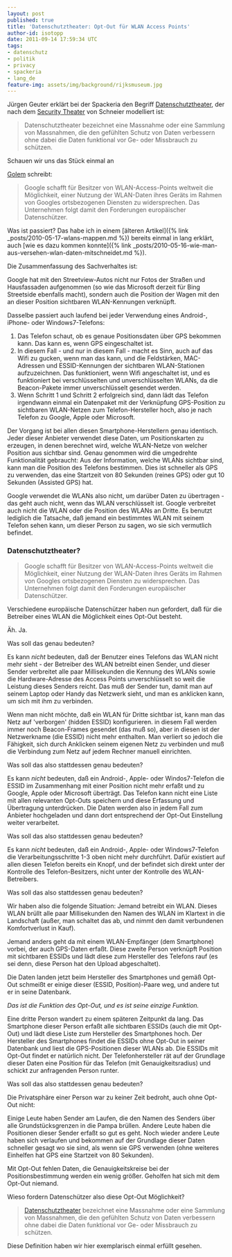 ```yaml
---
layout: post
published: true
title: 'Datenschutztheater: Opt-Out für WLAN Access Points'
author-id: isotopp
date: 2011-09-14 17:59:34 UTC
tags:
- datenschutz
- politik
- privacy
- spackeria
- lang_de
feature-img: assets/img/background/rijksmuseum.jpg
---
```

Jürgen Geuter erklärt bei der Spackeria den Begriff
[Datenschutztheater](http://blog.spackeria.org/2011/09/12/datenschutztheater/),
der nach dem 
[Security Theater](https://secure.wikimedia.org/wikipedia/en/wiki/Security_theater)
von Schneier modelliert ist: 

> Datenschutztheater bezeichnet eine Massnahme oder eine Sammlung von
> Massnahmen, die den gefühlten Schutz von Daten verbessern ohne dabei die
> Daten funktional vor Ge- oder Missbrauch zu schützen.

Schauen wir uns das Stück einmal an

[Golem](http://www.golem.de/1109/86451.html) schreibt: 
> Google schafft für Besitzer von WLAN-Access-Points weltweit die
> Möglichkeit, einer Nutzung der WLAN-Daten ihres Geräts im Rahmen von
> Googles ortsbezogenen Diensten zu widersprechen. Das Unternehmen folgt
> damit den Forderungen europäischer Datenschützer.

Was ist passiert? Das habe ich in einem 
[älteren Artikel]({% link _posts/2010-05-17-wlans-mappen.md %}) 
bereits einmal in lang erklärt, auch 
[wie es dazu kommen konnte]({% link _posts/2010-05-16-wie-man-aus-versehen-wlan-daten-mitschneidet.md %}).

Die Zusammenfassung des Sachverhaltes ist:

Google hat mit den Streetview-Autos nicht nur Fotos der Straßen und
Hausfassaden aufgenommen (so wie das Microsoft derzeit für Bing Streetside
ebenfalls macht), sondern auch die Position der Wagen mit den an dieser
Position sichtbaren WLAN-Kennungen verknüpft.

Dasselbe passiert auch laufend bei jeder Verwendung eines Android-, iPhone-
oder Windows7-Telefons: 

1. Das Telefon schaut, ob es genaue Positionsdaten über GPS bekommen kann.
   Das kann es, wenn GPS eingeschaltet ist.
1. In diesem Fall - und nur in diesem Fall - macht es Sinn, auch
   auf das Wifi zu gucken, wenn man das kann, und die Feldstärken,
   MAC-Adressen und ESSID-Kennungen der sichtbaren WLAN-Stationen
   aufzuzeichnen. Das funktioniert, wenn Wifi angeschaltet ist, und es
   funktioniert bei verschlüsselten und unverschlüsselten WLANs, da die
   Beacon-Pakete immer unverschlüsselt gesendet werden. 
1. Wenn Schritt 1 und Schritt 2 erfolgreich sind, dann lädt das Telefon
   irgendwann einmal ein Datenpaket mit der Verknüpfung GPS-Position zu
   sichtbaren WLAN-Netzen zum Telefon-Hersteller hoch, also je nach Telefon zu
   Google, Apple oder Microsoft.

Der Vorgang ist bei allen diesen Smartphone-Herstellern genau identisch.
Jeder dieser Anbieter verwendet diese Daten, um Positionskarten zu erzeugen,
in denen berechnet wird, welche WLAN-Netze von welcher Position aus sichtbar
sind. Genau genommen wird die umgedrehte Funktionalität gebraucht: Aus der
Information, welche WLANs sichtbar sind, kann man die Position des Telefons
bestimmen. Dies ist schneller als GPS zu verwenden, das eine Startzeit von
80 Sekunden (reines GPS) oder gut 10 Sekunden (Assisted GPS) hat.

Google verwendet die WLANs also nicht, um darüber Daten zu übertragen - das
geht auch nicht, wenn das WLAN verschlüsselt ist. Google verbreitet auch
nicht die WLAN oder die Position des WLANs an Dritte. Es benutzt lediglich
die Tatsache, daß jemand ein bestimmtes WLAN mit seinem Telefon sehen kann,
um dieser Person zu sagen, wo sie sich vermutlich befindet.

### Datenschutztheater?

> Google schafft für Besitzer von WLAN-Access-Points weltweit die
> Möglichkeit, einer Nutzung der WLAN-Daten ihres Geräts im Rahmen von
> Googles ortsbezogenen Diensten zu widersprechen. Das Unternehmen folgt
> damit den Forderungen europäischer Datenschützer.

Verschiedene europäische Datenschützer haben nun gefordert, daß für die
Betreiber eines WLAN die Möglichkeit eines Opt-Out besteht.

Äh. Ja.

Was soll das genau bedeuten?

Es kann *nicht* bedeuten, daß der Benutzer eines Telefons das WLAN nicht
mehr sieht - der Betreiber des WLAN betreibt einen Sender, und dieser Sender
verbreitet alle paar Millisekunden die Kennung des WLANs sowie die
Hardware-Adresse des Access Points unverschlüsselt so weit die Leistung
dieses Senders reicht. Das muß der Sender tun, damit man auf seinem Laptop
oder Handy das Netzwerk sieht, und man es anklicken kann, um sich mit ihm zu
verbinden.

Wenn man nicht möchte, daß ein WLAN für Dritte sichtbar ist, kann man das
Netz auf 'verborgen' (hidden ESSID) konfigurieren. in diesem Fall werden
immer noch Beacon-Frames gesendet (das muß so), aber in diesen ist der
Netzwerkname (die ESSID) nicht mehr enthalten. Man verliert so jedoch die
Fähigkeit, sich durch Anklicken seinem eigenen Netz zu verbinden und muß die
Verbindung zum Netz auf jedem Rechner manuell einrichten.

Was soll das also stattdessen genau bedeuten?

Es kann *nicht* bedeuten, daß ein Android-, Apple- oder Windos7-Telefon die
ESSID im Zusammenhang mit einer Position nicht mehr erfaßt und zu Google,
Apple oder Microsoft überträgt. Das Telefon kann nicht eine Liste mit allen
relevanten Opt-Outs speichern und diese Erfassung und Übertragung
unterdrücken. Die Daten werden also in jedem Fall zum Anbieter hochgeladen
und dann dort entsprechend der Opt-Out Einstellung weiter verarbeitet.

Was soll das also stattdessen genau bedeuten?

Es kann *nicht* bedeuten, daß ein Android-, Apple- oder
Windows7-Telefon die Verarbeitungsschritte 1-3 oben nicht mehr durchführt.
Dafür existiert auf allen diesen Telefon bereits ein Knopf, und der befindet
sich direkt unter der Kontrolle des Telefon-Besitzers, nicht unter der
Kontrolle des WLAN-Betreibers.

Was soll das also stattdessen genau bedeuten?

Wir haben also die folgende Situation: Jemand betreibt ein WLAN. Dieses WLAN
brüllt alle paar Millisekunden den Namen des WLAN im Klartext in die
Landschaft (außer, man schaltet das ab, und nimmt den damit verbundenen
Komfortverlust in Kauf).

Jemand anders geht da mit einem WLAN-Empfänger (dem Smartphone) vorbei, der
auch GPS-Daten erfaßt. Diese zweite Person verknüpft Position mit sichtbaren
ESSIDs und lädt diese zum Hersteller des Telefons rauf (es sei denn, diese
Person hat den Upload abgeschaltet).

Die Daten landen jetzt beim Hersteller des Smartphones und gemäß Opt-Out
schmeißt er einige dieser (ESSID, Position)-Paare weg, und andere tut er in
seine Datenbank. 

_Das ist die Funktion des Opt-Out, und es ist seine einzige Funktion._

Eine dritte Person wandert zu einem späteren Zeitpunkt da lang. Das
Smartphone dieser Person erfaßt alle sichtbaren ESSIDs (auch die mit
Opt-Out) und lädt diese Liste zum Hersteller des Smartphones hoch. Der
Hersteller des Smartphones findet die ESSIDs ohne Opt-Out in seiner
Datenbank und liest die GPS-Positionen dieser WLANs ab. Die ESSIDs mit
Opt-Out findet er natürlich nicht. Der Telefonhersteller rät auf der
Grundlage dieser Daten eine Position für das Telefon (mit
Genauigkeitsradius) und schickt zur anfragenden Person runter.

Was soll das also stattdessen genau bedeuten?

Die Privatsphäre einer Person war zu keiner Zeit bedroht, auch ohne Opt-Out
nicht:

Einige Leute haben Sender am Laufen, die den Namen des Senders über alle
Grundstücksgrenzen in die Pampa brüllen. Andere Leute haben die Positionen
dieser Sender erfaßt so gut es geht. Noch wieder andere Leute haben sich
verlaufen und bekommen auf der Grundlage dieser Daten schneller gesagt wo
sie sind, als wenn sie GPS verwenden (ohne weiteres Einhelfen hat GPS eine
Startzeit von 80 Sekunden).

Mit Opt-Out fehlen Daten, die Genauigkeitskreise bei der Positionsbestimmung
werden ein wenig größer. Geholfen hat sich mit dem Opt-Out niemand.

Wieso fordern Datenschützer also diese Opt-Out Möglichkeit?

> [Datenschutztheater](http://blog.spackeria.org/2011/09/12/datenschutztheater/)
> bezeichnet eine Massnahme oder eine Sammlung von Massnahmen, die den
> gefühlten Schutz von Daten verbessern ohne dabei die Daten funktional vor
> Ge- oder Missbrauch zu schützen.

Diese Definition haben wir hier exemplarisch einmal erfüllt gesehen.
